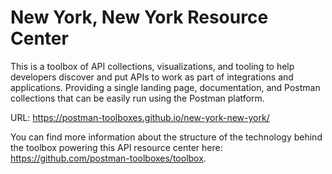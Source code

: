 # New York, New York Resource Center
This is a toolbox of API collections, visualizations, and tooling to help developers discover and put APIs to work as part of integrations and applications. Providing a single landing page, documentation, and Postman collections that can be easily run using the Postman platform.

URL: https://postman-toolboxes.github.io/new-york-new-york/

You can find more information about the structure of the technology behind the toolbox powering this API resource center here: https://github.com/postman-toolboxes/toolbox.
